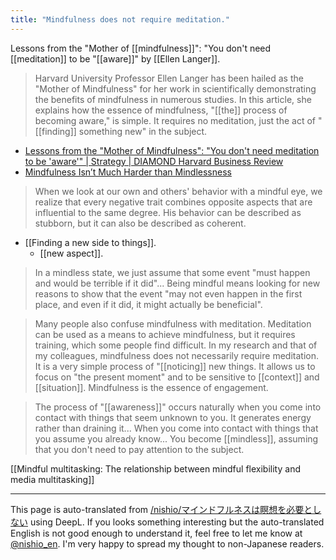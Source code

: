 ```yaml
---
title: "Mindfulness does not require meditation."
---
```


Lessons from the "Mother of [[mindfulness]]": "You don't need [[meditation]] to be "[[aware]]" by [[Ellen Langer]].
> Harvard University Professor Ellen Langer has been hailed as the "Mother of Mindfulness" for her work in scientifically demonstrating the benefits of mindfulness in numerous studies. In this article, she explains how the essence of mindfulness, "[[the]] process of becoming aware," is simple. It requires no meditation, just the act of "[[finding]] something new" in the subject.
- [Lessons from the "Mother of Mindfulness": "You don't need meditation to be 'aware'" | Strategy | DIAMOND Harvard Business Review](https://dhbr.diamond.jp/articles/-/4254)
- [Mindfulness Isn’t Much Harder than Mindlessness](https://hbr.org/2016/01/mindfulness-isnt-much-harder-than-mindlessness)

> When we look at our own and others' behavior with a mindful eye, we realize that every negative trait combines opposite aspects that are influential to the same degree. His behavior can be described as stubborn, but it can also be described as coherent.
- [[Finding a new side to things]].
    - [[new aspect]].

> In a mindless state, we just assume that some event "must happen and would be terrible if it did"... Being mindful means looking for new reasons to show that the event "may not even happen in the first place, and even if it did, it might actually be beneficial".

> Many people also confuse mindfulness with meditation. Meditation can be used as a means to achieve mindfulness, but it requires training, which some people find difficult. In my research and that of my colleagues, mindfulness does not necessarily require meditation. It is a very simple process of "[[noticing]] new things. It allows us to focus on "the present moment" and to be sensitive to [[context]] and [[situation]]. Mindfulness is the essence of engagement.

> The process of "[[awareness]]" occurs naturally when you come into contact with things that seem unknown to you. It generates energy rather than draining it... When you come into contact with things that you assume you already know... You become [[mindless]], assuming that you don't need to pay attention to the subject.

[[Mindful multitasking: The relationship between mindful flexibility and media multitasking]]

---
This page is auto-translated from [/nishio/マインドフルネスは瞑想を必要としない](https://scrapbox.io/nishio/マインドフルネスは瞑想を必要としない) using DeepL. If you looks something interesting but the auto-translated English is not good enough to understand it, feel free to let me know at [@nishio_en](https://twitter.com/nishio_en). I'm very happy to spread my thought to non-Japanese readers.